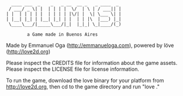       ____ ___  _    _   _ __  __ _   _ ____  _
     / ___/ _ \| |  | | | |  \/  | \ | / ___|| |
    | |  | | | | |  | | | | |\/| |  \| \___ \| |
    | |__| |_| | |__| |_| | |  | | |\  |___) |_|
     \____\___/|_____\___/|_|  |_|_| \_|____/(_)

            a Game made in Buenos Aires

Made by Emmanuel Oga (http://emmanueloga.com), powered by löve (http://love2d.org)

Please inspect the CREDITS file for information about the game assets.
Please inspect the LICENSE file for license information.

To run the game, download the love binary for your platform from http://love2d.org,
then cd to the game directory and run "love ."
